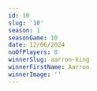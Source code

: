 ```yaml
---
id: 10
slug: '10'
season: 1
seasonGame: 10
date: 12/06/2024
noOfPlayers: 8
winnerSlug: aarron-king
winnerFirstName: Aarron
winnerImage: ''
---
```

